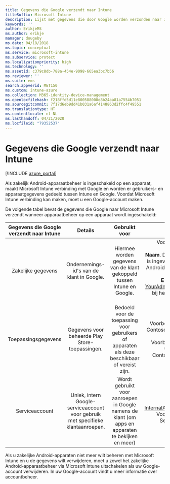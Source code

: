 ```yaml
---
title: Gegevens die Google verzendt naar Intune
titleSuffix: Microsoft Intune
description: Lijst met gegevens die door Google worden verzonden naar Intune.
keywords: ''
author: ErikjeMS
ms.author: erikje
manager: dougeby
ms.date: 04/18/2018
ms.topic: conceptual
ms.service: microsoft-intune
ms.subservice: protect
ms.localizationpriority: high
ms.technology: ''
ms.assetid: c379c8db-788a-454e-9098-665ea3bc7b56
ms.reviewer: ''
ms.suite: ems
search.appverid: MET150
ms.custom: intune-azure
ms.collection: M365-identity-device-management
ms.openlocfilehash: f218ffd5d11e800588000e8b24aa81a7554b7051
ms.sourcegitcommit: 7f17d6eb9dd41b031a6af4148863d2ffc4f49551
ms.translationtype: HT
ms.contentlocale: nl-NL
ms.lasthandoff: 04/21/2020
ms.locfileid: "79352537"
---
```

# <a name="data-google-sends-to-intune"></a>Gegevens die Google verzendt naar Intune

[!INCLUDE [azure_portal](../includes/azure_portal.md)]

Als zakelijk Android-apparaatbeheer is ingeschakeld op een apparaat, maakt Microsoft Intune verbinding met Google en worden er gebruikers- en apparaatgegevens gedeeld tussen Intune en Google. Voordat Microsoft Intune verbinding kan maken, moet u een Google-account maken.

De volgende tabel bevat de gegevens die Google naar Microsoft Intune verzendt wanneer apparaatbeheer op een apparaat wordt ingeschakeld:


| Gegevens die Google verzendt naar Intune | Details | Gebruikt voor | Voorbeeld |
|:---:|:---:|:---:|:---:|
| Zakelijke gegevens | Ondernemings-id's van de klant in Google. | Hiermee worden gegevens van de klant gekoppeld tussen Intune en Google. | Voorbeeld van **enterpriseId**: LC04eik8a6.<br>**Naam**. De naam van de beheerder die is ingevoerd bij het configureren van Android Enterprise. Bijvoorbeeld: Jan Smit.<br>**E-mailadres beheerder**. YourAdmin@gmail.com die is gebruikt bij het configureren van Android Enterprise. |
| Toepassingsgegevens | Gegevens voor beheerde Play Store-toepassingen. | Bedoeld voor de toepassing voor gebruikers of apparaten als deze beschikbaar of vereist zijn. | Voorbeeld van **toepassingsnaam**: Contoso-toepassing voor magazijn-inventarisatie.<br>Voorbeeld van **unieke id voor de toepassing**: app:com. Contoso.magazijn.inventarisatie |
| Serviceaccount | Uniek, intern Google-serviceaccount voor gebruik met specifieke klantaanroepen. | Wordt gebruikt voor aanroepen in Google namens de klant (om apps en apparaten te bekijken en meer) | Voorbeeld van **naam**: InternalAccount@InternalService.com.<br>Voorbeeld van **trefwoorden**: ServiceAccountPassword |


Als u zakelijke Android-apparaten niet meer wilt beheren met Microsoft Intune en u de gegevens wilt verwijderen, moet u zowel het zakelijke Android-apparaatbeheer via Microsoft Intune uitschakelen als uw Google-account verwijderen. In uw Google-account vindt u meer informatie over accountbeheer.


